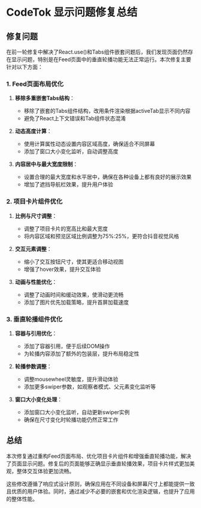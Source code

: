 # CodeTok 显示问题修复总结

## 修复问题

在前一轮修复中解决了React.use()和Tabs组件嵌套问题后，我们发现页面仍然存在显示问题，特别是在Feed页面中的垂直轮播功能无法正常运行。本次修复主要针对以下方面：

### 1. Feed页面布局优化

1. **移除多重嵌套Tabs结构**：
   - 移除了嵌套的Tabs组件结构，改用条件渲染根据activeTab显示不同内容
   - 避免了React上下文错误和Tab组件状态混淆

2. **动态高度计算**：
   - 使用计算属性动态设置内容区域高度，确保适合不同屏幕
   - 添加了窗口大小变化监听，自动调整高度

3. **内容居中与最大宽度限制**：
   - 设置合理的最大宽度和水平居中，确保在各种设备上都有良好的展示效果
   - 增加了遮挡导航栏效果，提升用户体验

### 2. 项目卡片组件优化

1. **比例与尺寸调整**：
   - 调整了项目卡片的宽高比和最大宽度
   - 将内容区域和预览区域比例调整为75%:25%，更符合抖音视觉风格
   
2. **交互元素调整**：
   - 缩小了交互按钮尺寸，使其更适合移动视图
   - 增强了hover效果，提升交互体验

3. **动画与性能优化**：
   - 调整了动画时间和缓动效果，使滑动更流畅
   - 添加了图片优先加载策略，提升首屏加载速度

### 3. 垂直轮播组件优化

1. **容器与引用优化**：
   - 添加了容器引用，便于后续DOM操作
   - 为轮播内容添加了额外的包装层，提升布局稳定性

2. **轮播参数调整**：
   - 调整mousewheel灵敏度，提升滑动体验
   - 添加更多swiper参数，如观察者模式、父元素变化监听等

3. **窗口大小变化处理**：
   - 添加窗口大小变化监听，自动更新swiper实例
   - 确保在尺寸变化时轮播功能仍然正常工作

## 总结

本次修复通过重构Feed页面布局、优化项目卡片组件和增强垂直轮播功能，解决了页面显示问题。修复后的页面能够正确显示垂直轮播效果，项目卡片样式更加美观，整体交互体验更加流畅。

这些修改遵循了响应式设计原则，确保应用在不同设备和屏幕尺寸上都能提供一致且优质的用户体验。同时，通过减少不必要的嵌套和优化渲染逻辑，也提升了应用的整体性能。 